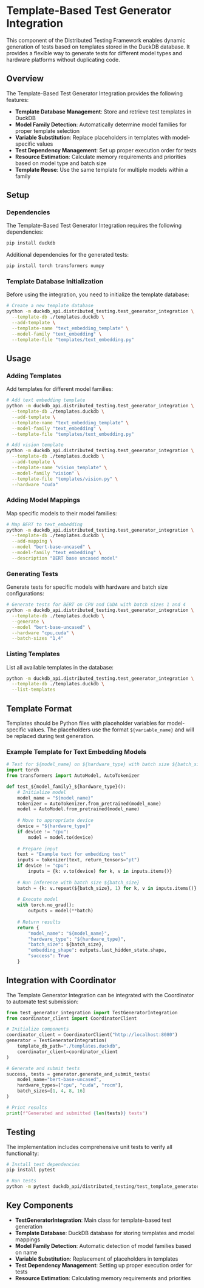 # Template-Based Test Generator Integration

This component of the Distributed Testing Framework enables dynamic generation of tests based on templates stored in the DuckDB database. It provides a flexible way to generate tests for different model types and hardware platforms without duplicating code.

## Overview

The Template-Based Test Generator Integration provides the following features:

- **Template Database Management**: Store and retrieve test templates in DuckDB
- **Model Family Detection**: Automatically determine model families for proper template selection
- **Variable Substitution**: Replace placeholders in templates with model-specific values
- **Test Dependency Management**: Set up proper execution order for tests
- **Resource Estimation**: Calculate memory requirements and priorities based on model type and batch size
- **Template Reuse**: Use the same template for multiple models within a family

## Setup

### Dependencies

The Template-Based Test Generator Integration requires the following dependencies:

```bash
pip install duckdb
```

Additional dependencies for the generated tests:
```bash
pip install torch transformers numpy
```

### Template Database Initialization

Before using the integration, you need to initialize the template database:

```bash
# Create a new template database
python -m duckdb_api.distributed_testing.test_generator_integration \
  --template-db ./templates.duckdb \
  --add-template \
  --template-name "text_embedding_template" \
  --model-family "text_embedding" \
  --template-file "templates/text_embedding.py"
```

## Usage

### Adding Templates

Add templates for different model families:

```bash
# Add text embedding template
python -m duckdb_api.distributed_testing.test_generator_integration \
  --template-db ./templates.duckdb \
  --add-template \
  --template-name "text_embedding_template" \
  --model-family "text_embedding" \
  --template-file "templates/text_embedding.py"

# Add vision template
python -m duckdb_api.distributed_testing.test_generator_integration \
  --template-db ./templates.duckdb \
  --add-template \
  --template-name "vision_template" \
  --model-family "vision" \
  --template-file "templates/vision.py" \
  --hardware "cuda"
```

### Adding Model Mappings

Map specific models to their model families:

```bash
# Map BERT to text_embedding
python -m duckdb_api.distributed_testing.test_generator_integration \
  --template-db ./templates.duckdb \
  --add-mapping \
  --model "bert-base-uncased" \
  --model-family "text_embedding" \
  --description "BERT base uncased model"
```

### Generating Tests

Generate tests for specific models with hardware and batch size configurations:

```bash
# Generate tests for BERT on CPU and CUDA with batch sizes 1 and 4
python -m duckdb_api.distributed_testing.test_generator_integration \
  --template-db ./templates.duckdb \
  --generate \
  --model "bert-base-uncased" \
  --hardware "cpu,cuda" \
  --batch-sizes "1,4"
```

### Listing Templates

List all available templates in the database:

```bash
python -m duckdb_api.distributed_testing.test_generator_integration \
  --template-db ./templates.duckdb \
  --list-templates
```

## Template Format

Templates should be Python files with placeholder variables for model-specific values. The placeholders use the format `${variable_name}` and will be replaced during test generation.

### Example Template for Text Embedding Models

```python
# Test for ${model_name} on ${hardware_type} with batch size ${batch_size}
import torch
from transformers import AutoModel, AutoTokenizer

def test_${model_family}_${hardware_type}():
    # Initialize model
    model_name = "${model_name}"
    tokenizer = AutoTokenizer.from_pretrained(model_name)
    model = AutoModel.from_pretrained(model_name)
    
    # Move to appropriate device
    device = "${hardware_type}"
    if device != "cpu":
        model = model.to(device)
    
    # Prepare input
    text = "Example text for embedding test"
    inputs = tokenizer(text, return_tensors="pt")
    if device != "cpu":
        inputs = {k: v.to(device) for k, v in inputs.items()}
    
    # Run inference with batch size ${batch_size}
    batch = {k: v.repeat(${batch_size}, 1) for k, v in inputs.items()}
    
    # Execute model
    with torch.no_grad():
        outputs = model(**batch)
    
    # Return results
    return {
        "model_name": "${model_name}",
        "hardware_type": "${hardware_type}",
        "batch_size": ${batch_size},
        "embedding_shape": outputs.last_hidden_state.shape,
        "success": True
    }
```

## Integration with Coordinator

The Template Generator Integration can be integrated with the Coordinator to automate test submission:

```python
from test_generator_integration import TestGeneratorIntegration
from coordinator_client import CoordinatorClient

# Initialize components
coordinator_client = CoordinatorClient("http://localhost:8080")
generator = TestGeneratorIntegration(
    template_db_path="./templates.duckdb",
    coordinator_client=coordinator_client
)

# Generate and submit tests
success, tests = generator.generate_and_submit_tests(
    model_name="bert-base-uncased",
    hardware_types=["cpu", "cuda", "rocm"],
    batch_sizes=[1, 4, 8, 16]
)

# Print results
print(f"Generated and submitted {len(tests)} tests")
```

## Testing

The implementation includes comprehensive unit tests to verify all functionality:

```bash
# Install test dependencies
pip install pytest

# Run tests
python -m pytest duckdb_api/distributed_testing/test_template_generator.py -v
```

## Key Components

- **TestGeneratorIntegration**: Main class for template-based test generation
- **Template Database**: DuckDB database for storing templates and model mappings
- **Model Family Detection**: Automatic detection of model families based on name
- **Variable Substitution**: Replacement of placeholders in templates
- **Test Dependency Management**: Setting up proper execution order for tests
- **Resource Estimation**: Calculating memory requirements and priorities